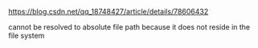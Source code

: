 https://blog.csdn.net/qq_18748427/article/details/78606432





cannot be resolved to absolute file path because it does not reside in the file system